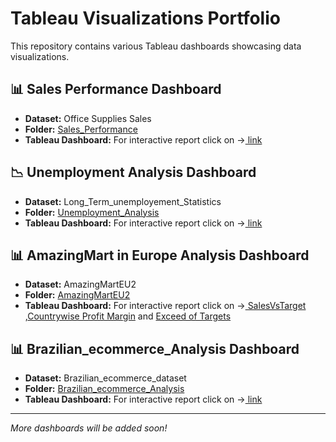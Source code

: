 # Tableau Visualizations Portfolio
This repository contains various Tableau dashboards showcasing data visualizations.

## 📊 Sales Performance Dashboard
- **Dataset:** Office Supplies Sales
- **Folder:** [Sales_Performance](./Sales_Performance/)
- **Tableau Dashboard:** For interactive report click on ->[ link](https://public.tableau.com/views/Book1_17432454531890/Sheet1?:language=en-US&:sid=&:redirect=auth&:display_count=n&:origin=viz_share_link)

## 📉 Unemployment Analysis Dashboard
- **Dataset:** Long_Term_unemployement_Statistics
- **Folder:** [Unemployment_Analysis](./Unemployment_Analysis/)
- **Tableau Dashboard:** For interactive report click on ->[ link](https://public.tableau.com/views/section3_17433043640200/Sheet1?:language=en-US&:sid=&:redirect=auth&:display_count=n&:origin=viz_share_link)

## 📊 AmazingMart in Europe Analysis Dashboard
- **Dataset:** AmazingMartEU2
- **Folder:** [AmazingMartEU2](./AmazingMartEU2/)
- **Tableau Dashboard:** For interactive report click on ->[ SalesVsTarget](https://public.tableau.com/views/Sales_VS_Targets/Sheet1?:language=en-US&:sid=&:redirect=auth&:display_count=n&:origin=viz_share_link)
,[Countrywise Profit Margin](https://public.tableau.com/views/AmazingMartProfitMarginViz/ProfitMarginDashboard?:language=en-US&:sid=&:redirect=auth&:display_count=n&:origin=viz_share_link)
and [Exceed of Targets](https://public.tableau.com/views/ExceedofTarget/Sheet1?:language=en-US&:sid=&:redirect=auth&:display_count=n&:origin=viz_share_link)

## 📊 Brazilian_ecommerce_Analysis Dashboard
- **Dataset:** Brazilian_ecommerce_dataset
- **Folder:** [Brazilian_ecommerce_Analysis](./Brazilian_ecommerce_Analysis/)
- **Tableau Dashboard:** For interactive report click on ->[ link](https://public.tableau.com/shared/HGHSRS6XT?:display_count=n&:origin=viz_share_link)


---
*More dashboards will be added soon!*

